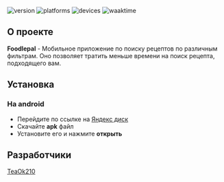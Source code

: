 <p align="start">
   <img src="https://img.shields.io/badge/version-1.0-brightgreen" alt="version">
   <img src="https://img.shields.io/badge/platform-android-blue" alt="platforms">
   <img src="https://img.shields.io/badge/devices-phone%20%7C%20tablet-lightgrey" alt="devices">
   <img src="https://wakatime.com/badge/github/TeaOk210/FoodIepal.svg" alt="waaktime">
</p>

## О проекте

**FoodIepal** - Мобильное приложение по поиску рецептов по различным фильтрам. Оно позволяет тратить меньше времени на поиск рецепта, подходящего вам.

## Установка

### На android

 - Перейдите по ссылке на [Яндекс диск](https://disk.yandex.ru/d/MqOK5XvX8tZBVw)
 - Скачайте **apk** файл
 - Установите его и нажмите **открыть**

## Разработчики

[TeaOk210](https://github.com/TeaOk210)
